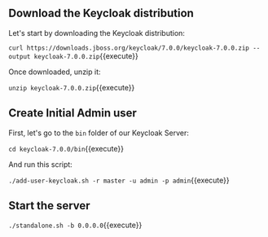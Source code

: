 ## Download the Keycloak distribution

Let's start by downloading the Keycloak distribution:

`curl https://downloads.jboss.org/keycloak/7.0.0/keycloak-7.0.0.zip --output keycloak-7.0.0.zip`{{execute}}

Once downloaded, unzip it:

`unzip keycloak-7.0.0.zip`{{execute}}

## Create Initial Admin user

First, let's go to the `bin` folder of our Keycloak Server:

`cd keycloak-7.0.0/bin`{{execute}}

And run this script: 

`./add-user-keycloak.sh -r master -u admin -p admin`{{execute}}

## Start the server

`./standalone.sh -b 0.0.0.0`{{execute}}